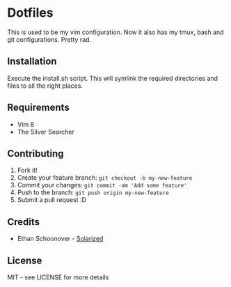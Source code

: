 # Dotfiles

This is used to be my vim configuration.
Now it also has my tmux, bash and git configurations. Pretty rad.

## Installation
Execute the install.sh script. This will symlink the required directories and files
to all the right places.

## Requirements
- Vim 8
- The Silver Searcher

## Contributing
1. Fork it!
2. Create your feature branch: `git checkout -b my-new-feature`
3. Commit your changes: `git commit -am 'Add some feature'`
4. Push to the branch: `git push origin my-new-feature`
5. Submit a pull request :D

## Credits
- Ethan Schoonover - [Solarized](http://ethanschoonover.com/solarized)

## License
MIT - see LICENSE for more details
